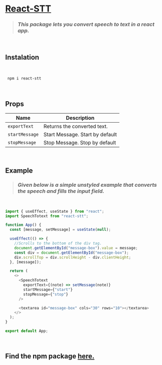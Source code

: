 # [React-STT](https://www.npmjs.com/package/react-stt)

> ### _This package lets you convert speech to text in a react app._

<br>

## Instalation

<br>

```bash
 npm i react-stt
```

<br>

## Props

| <div align ="center">Name </div> | <div align = "center">Description</div> |
| -------------------------------- | --------------------------------------- |
| `exportText`                     | Returns the converted text.             |
| `startMessage`                   | Start Message. Start by default         |
| `stopMessage`                    | Stop Message. Stop by default           |

<br>

## Example

> ### _Given below is a simple unstyled example that converts the speech and fills the input field._

<br>

```javascript
import { useEffect, useState } from "react";
import SpeechTotext from "react-stt";

function App() {
  const [message, setMessage] = useState(null);

  useEffect(() => {
    //Scrolls to the bottom of the div tag.
    document.getElementById("message-box").value = message;
    const div = document.getElementById("message-box");
    div.scrollTop = div.scrollHeight - div.clientHeight;
  }, [message]);

  return (
    <>
      <SpeechTotext
        exportText={(note) => setMessage(note)}
        startMessage={"start"}
        stopMessage={"stop"}
      />

      <textarea id="message-box" cols="30" rows="10"></textarea>
    </>
  );
}

export default App;
```

<br>

## Find the npm package [here.](https://www.npmjs.com/package/react-stt)
